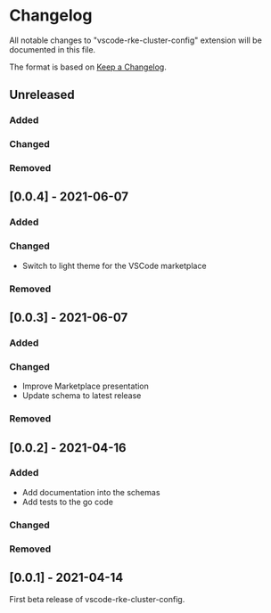 # Changelog

All notable changes to "vscode-rke-cluster-config" extension will be documented
in this file.

The format is based on [Keep a Changelog](https://keepachangelog.com/en/1.0.0/).

## Unreleased

### Added

### Changed

### Removed


## [0.0.4] - 2021-06-07

### Added

### Changed

- Switch to light theme for the VSCode marketplace

### Removed


## [0.0.3] - 2021-06-07

### Added

### Changed

- Improve Marketplace presentation
- Update schema to latest release

### Removed


## [0.0.2] - 2021-04-16

### Added

- Add documentation into the schemas
- Add tests to the go code

### Changed

### Removed


## [0.0.1] - 2021-04-14

First beta release of vscode-rke-cluster-config.
